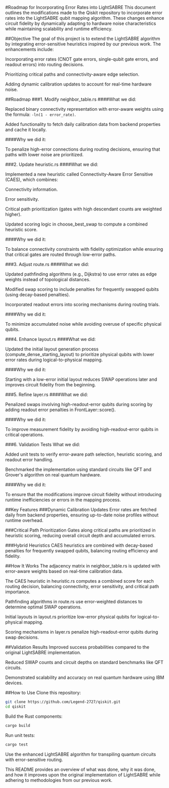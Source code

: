 #Roadmap for Incorporating Error Rates into LightSABRE
This document outlines the modifications made to the Qiskit repository to incorporate error rates into the LightSABRE qubit mapping algorithm. These changes enhance circuit fidelity by dynamically adapting to hardware noise characteristics while maintaining scalability and runtime efficiency.

##Objective
The goal of this project is to extend the LightSABRE algorithm by integrating error-sensitive heuristics inspired by our previous work. The enhancements include:

Incorporating error rates (CNOT gate errors, single-qubit gate errors, and readout errors) into routing decisions.

Prioritizing critical paths and connectivity-aware edge selection.

Adding dynamic calibration updates to account for real-time hardware noise.

##Roadmap
###1. Modify neighbor_table.rs
####What we did:

Replaced binary connectivity representation with error-aware weights using the formula: `-ln(1 - error_rate)`.

Added functionality to fetch daily calibration data from backend properties and cache it locally.

####Why we did it:

To penalize high-error connections during routing decisions, ensuring that paths with lower noise are prioritized.

###2. Update heuristic.rs
####What we did:

Implemented a new heuristic called Connectivity-Aware Error Sensitive (CAES), which combines:

Connectivity information.

Error sensitivity.

Critical path prioritization (gates with high descendant counts are weighted higher).

Updated scoring logic in choose_best_swap to compute a combined heuristic score.

####Why we did it:

To balance connectivity constraints with fidelity optimization while ensuring that critical gates are routed through low-error paths.

###3. Adjust route.rs
####What we did:

Updated pathfinding algorithms (e.g., Dijkstra) to use error rates as edge weights instead of topological distances.

Modified swap scoring to include penalties for frequently swapped qubits (using decay-based penalties).

Incorporated readout errors into scoring mechanisms during routing trials.

####Why we did it:

To minimize accumulated noise while avoiding overuse of specific physical qubits.

###4. Enhance layout.rs
####What we did:

Updated the initial layout generation process (compute_dense_starting_layout) to prioritize physical qubits with lower error rates during logical-to-physical mapping.

####Why we did it:

Starting with a low-error initial layout reduces SWAP operations later and improves circuit fidelity from the beginning.

###5. Refine layer.rs
####What we did:

Penalized swaps involving high-readout-error qubits during scoring by adding readout error penalties in FrontLayer::score().

####Why we did it:

To improve measurement fidelity by avoiding high-readout-error qubits in critical operations.

###6. Validation Tests
What we did:

Added unit tests to verify error-aware path selection, heuristic scoring, and readout error handling.

Benchmarked the implementation using standard circuits like QFT and Grover's algorithm on real quantum hardware.

####Why we did it:

To ensure that the modifications improve circuit fidelity without introducing runtime inefficiencies or errors in the mapping process.

##Key Features
###Dynamic Calibration Updates
Error rates are fetched daily from backend properties, ensuring up-to-date noise profiles without runtime overhead.

###Critical Path Prioritization
Gates along critical paths are prioritized in heuristic scoring, reducing overall circuit depth and accumulated errors.

###Hybrid Heuristics
CAES heuristics are combined with decay-based penalties for frequently swapped qubits, balancing routing efficiency and fidelity.

##How It Works
The adjacency matrix in neighbor_table.rs is updated with error-aware weights based on real-time calibration data.

The CAES heuristic in heuristic.rs computes a combined score for each routing decision, balancing connectivity, error sensitivity, and critical path importance.

Pathfinding algorithms in route.rs use error-weighted distances to determine optimal SWAP operations.

Initial layouts in layout.rs prioritize low-error physical qubits for logical-to-physical mapping.

Scoring mechanisms in layer.rs penalize high-readout-error qubits during swap decisions.

##Validation Results
Improved success probabilities compared to the original LightSABRE implementation.

Reduced SWAP counts and circuit depths on standard benchmarks like QFT circuits.

Demonstrated scalability and accuracy on real quantum hardware using IBM devices.

##How to Use
Clone this repository:

```bash
git clone https://github.com/Legend-2727/qiskit.git
cd qiskit
```
Build the Rust components:

```bash
cargo build
```
Run unit tests:

```bash
cargo test
```
Use the enhanced LightSABRE algorithm for transpiling quantum circuits with error-sensitive routing.

This README provides an overview of what was done, why it was done, and how it improves upon the original implementation of LightSABRE while adhering to methodologies from our previous work.
